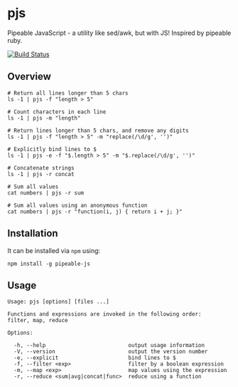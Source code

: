# pjs

Pipeable JavaScript - a utility like sed/awk, but with JS! Inspired by pipeable
ruby.

[![Build Status](https://travis-ci.org/danielstjules/pjs.png)](https://travis-ci.org/danielstjules/pjs)

## Overview

```
# Return all lines longer than 5 chars
ls -1 | pjs -f "length > 5"

# Count characters in each line
ls -1 | pjs -m "length"

# Return lines longer than 5 chars, and remove any digits
ls -1 | pjs -f "length > 5" -m "replace(/\d/g', '')"

# Explicitly bind lines to $
ls -1 | pjs -e -f "$.length > 5" -m "$.replace(/\d/g', '')"

# Concatenate strings
ls -1 | pjs -r concat

# Sum all values
cat numbers | pjs -r sum

# Sum all values using an anonymous function
cat numbers | pjs -r "function(i, j) { return i + j; }"
```

## Installation

It can be installed via `npm` using:

```
npm install -g pipeable-js
```

## Usage

```
Usage: pjs [options] [files ...]

Functions and expressions are invoked in the following order:
filter, map, reduce

Options:

  -h, --help                          output usage information
  -V, --version                       output the version number
  -e, --explicit                      bind lines to $
  -f, --filter <exp>                  filter by a boolean expression
  -m, --map <exp>                     map values using the expression
  -r, --reduce <sum|avg|concat|func>  reduce using a function
```
